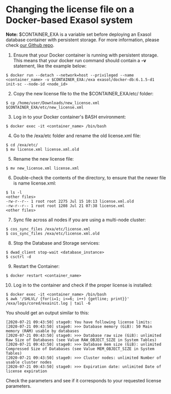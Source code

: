 # Changing the license file on a Docker-based Exasol system 

**Note:** $CONTAINER_EXA is a variable set before deploying an Exasol database container with persistent storage. For more information, please check [our Github repo](https://github.com/exasol/docker-db).

1. Ensure that your Docker container is running with persistent storage. This means that your docker run command should contain a **-v** statement, like the example below: 


```
$ docker run --detach --network=host --privileged --name <container_name> -v $CONTAINER_EXA:/exa exasol/docker-db:6.1.5-d1 init-sc --node-id <node_id>
```
2. Copy the new license file to the the $CONTAINER_EXA/etc/ folder: 


```
$ cp /home/user/Downloads/new_license.xml $CONTAINER_EXA/etc/new_license.xml
```
3. Log in to your Docker container's BASH environment:


```
$ docker exec -it <container_name> /bin/bash
```
4. Go to the /exa/etc folder and rename the old license.xml file:


```
$ cd /exa/etc/  
$ mv license.xml license.xml.old
```
5. Rename the new license file:


```
$ mv new_license.xml license.xml
```
6. Double-check the contents of the directory, to ensure that the newer file is name license.xml:


```
$ ls -l  
<other files>  
-rw-r--r-- 1 root root 2275 Jul 15 10:13 license.xml.old  
-rw-r--r-- 1 root root 1208 Jul 21 07:38 license.xml  
<other files>
```
7. Sync file across all nodes if you are using a multi-node cluster:


```
$ cos_sync_files /exa/etc/license.xml  
$ cos_sync_files /exa/etc/license.xml.old
```
8. Stop the Database and Storage services:


```
$ dwad_client stop-wait <database_instance>
$ csctrl -d
```
9. Restart the Container:


```
$ docker restart <container_name>
```
10. Log in to the container and check if the proper license is installed:


```
$ docker exec -it <container_name> /bin/bash  
$ awk '/SHLVL/ {for(i=1; i<=6; i++) {getline; print}}' /exa/logs/cored/exainit.log | tail -6
```
You should get an output similar to this:


```
[2020-07-21 09:43:50] stage0: You have following license limits:  
[2020-07-21 09:43:50] stage0: >>> Database memory (GiB): 50 Main memory (RAM) usable by databases  
[2020-07-21 09:43:50] stage0: >>> Database raw size (GiB): unlimited Raw Size of Databases (see Value RAW_OBJECT_SIZE in System Tables)  
[2020-07-21 09:43:50] stage0: >>> Database mem size (GiB): unlimited Compressed Size of Databases (see Value MEM_OBJECT_SIZE in System Tables)  
[2020-07-21 09:43:50] stage0: >>> Cluster nodes: unlimited Number of usable cluster nodes  
[2020-07-21 09:43:50] stage0: >>> Expiration date: unlimited Date of license expiration
```
Check the parameters and see if it corresponds to your requested license parameters.

